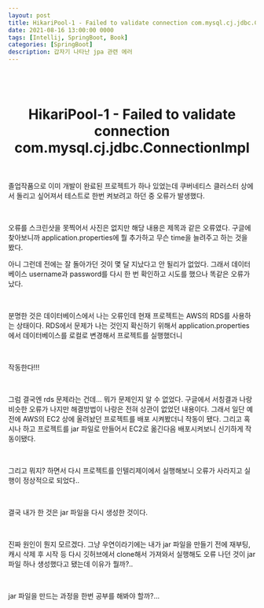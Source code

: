 ```yaml
---
layout: post
title: HikariPool-1 - Failed to validate connection com.mysql.cj.jdbc.ConnectionImpl 에러 해결
date: 2021-08-16 13:00:00 0000
tags: [Intellij, SpringBoot, Book]
categories: [SpringBoot]
description: 갑자기 나타난 jpa 관련 에러
---
```




<br><br>

# <center>HikariPool-1 - Failed to validate connection com.mysql.cj.jdbc.ConnectionImpl</center>

<br>

졸업작품으로 이미 개발이 완료된 프로젝트가 하나 있었는데 쿠버네티스 클러스터 상에서 돌리고 싶어져서 테스트로 한번 켜보려고 하던 중 오류가 발생했다.

<br>

오류를 스크린샷을 못찍어서 사진은 없지만 해당 내용은 제목과 같은 오류였다. 구글에 찾아보니까 application.properties에 뭘 추가하고 무슨 time을 늘려주고 하는 것을 봤다.

아니 그런데 전에는 잘 돌아가던 것이 몇 달 지났다고 안 될리가 없었다. 그래서 데이터베이스 username과 password를 다시 한 번 확인하고 시도를 했으나 똑같은 오류가 났다.

<br>

분명한 것은 데이터베이스에서 나는 오류인데 현재 프로젝트는 AWS의 RDS를 사용하는 상태이다. RDS에서 문제가 나는 것인지 확신하기 위해서 application.properties에서 데이터베이스를 로컬로 변경해서 프로젝트를 실행했더니 

<br>

작동한다!!!

<br>

그럼 결국엔 rds 문제라는 건데... 뭐가 문제인지 알 수 없었다. 구글에서 서칭결과 나랑 비슷한 오류가 나지만 해결방법이 나랑은 전혀 상관이 없었던 내용이다. 그래서 일단 예전에 AWS의 EC2 상에 올려놨던 프로젝트를 배포 시켜봤더니 작동이 됐다. 그리고 혹시나 하고 프로젝트를 jar 파일로 만들어서 EC2로 옮긴다음 배포시켜보니 신기하게 작동이됐다.

<br>

그리고 뭐지? 하면서 다시 프로젝트를 인텔리제이에서 실행해보니 오류가 사라지고 실행이 정상적으로 되었다..

<br>

결국 내가 한 것은 jar 파일을 다시 생성한 것이다. 

<br>

진짜 원인이 뭔지 모르겠다. 그냥 우연이라기에는 내가 jar 파일을 만들기 전에 재부팅, 캐시 삭제 후 시작 등 다시 깃허브에서 clone해서 가져와서 실행해도 오류 나던 것이 jar 파일 하나 생성했다고 됐는데 이유가 뭘까?..

<br>

jar 파일을 만드는 과정을 한번 공부를 해봐야 할까?...